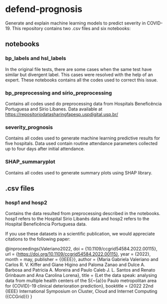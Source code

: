 # defend-prognosis

Generate and explain machine learning models to predict severity in COVID-19.
This repository contains two .csv files and six notebooks:  

## notebooks

### bp_labels and hsl_labels

In the original file tests, there are some cases when the same test have similar but divergent label. 
This cases were resolved with the help of an expert. These notebooks contains all the codes used to correct this issue. 

### bp_preprocessing and sírio_preprocessing

Contains all codes used do preprocessing data from Hospitals Beneficência Portuguesa and Sírio Líbanes.
Data available at https://repositoriodatasharingfapesp.uspdigital.usp.br/

### severity_prognosis 

Contains all codes used to generate machine learning predictive results for five hospitals. 
Data used contain routine attendance parameters collected up to four days after initial attendance.

### SHAP_summaryplot

Contains all codes used to generate summary plots using SHAP library. 

## .csv files

### hosp1 and hosp2

Contains the data resulted from preprocessing described in the notebooks. 
hosp1 refers to the Hospital Sirio Libanês data and hosp2 refers to the Hospital Beneficência Portuguesa data.

If you use these datasets in a scientific publication, we would appreciate citations to the following paper:

@inproceedings{Valeriano2022,
  doi = {10.1109/ccgrid54584.2022.00115},
  url = {https://doi.org/10.1109/ccgrid54584.2022.00115},
  year = {2022},
  month = may,
  publisher = {{IEEE}},
  author = {Maria Gabriela Valeriano and Carlos R. V. Kiffer and Giane Higino and Paloma Zanao and Dulce A. Barbosa and Patricia A. Moreira and Paulo Caleb J. L. Santos and Renato Grinbaum and Ana Carolina Lorena},
  title = {Let the data speak: analysing data from multiple health centers of the S{\~{a}}o Paulo metropolitan area for {COVID}-19 clinical deterioration prediction},
  booktitle = {2022 22nd {IEEE} International Symposium on Cluster,  Cloud and Internet Computing ({CCGrid})}
}
